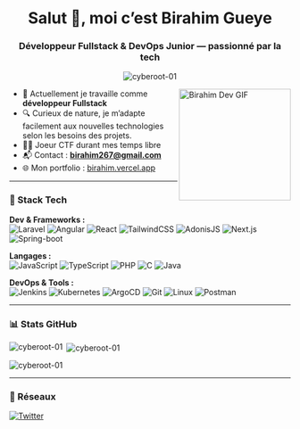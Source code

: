 <h1 align="center">Salut 👋, moi c’est Birahim Gueye</h1>
<h3 align="center">Développeur Fullstack & DevOps Junior — passionné par la tech</h3>

<p align="center">
  <img src="https://komarev.com/ghpvc/?username=cyberoot-01&label=Profile%20views&color=0e75b6&style=flat" alt="cyberoot-01" />
</p>

<img align="right" alt="Birahim Dev GIF" src="https://media.giphy.com/media/qgQUggAC3Pfv687qPC/giphy.gif" width="200" />


- 🔧 Actuellement je travaille comme **développeur Fullstack**  
- 🔍 Curieux de nature, je m’adapte facilement aux nouvelles technologies selon les besoins des projets. 
- 🤷‍♂️ Joeur CTF durant mes temps libre 
- 📬 Contact : **birahim267@gmail.com**  
- 🌐 Mon portfolio : [birahim.vercel.app](https://birahim.vercel.app/)



---

### 🧩 Stack Tech

**Dev & Frameworks :**  
![Laravel](https://img.shields.io/badge/Laravel-%23FF2D20?style=for-the-badge&logo=laravel&logoColor=white)
![Angular](https://img.shields.io/badge/Angular-%23DD0031?style=for-the-badge&logo=angular&logoColor=white)
![React](https://img.shields.io/badge/React-%2320232a?style=for-the-badge&logo=react&logoColor=%2361DAFB)
![TailwindCSS](https://img.shields.io/badge/TailwindCSS-%2338B2AC?style=for-the-badge&logo=tailwind-css&logoColor=white)
![AdonisJS](https://img.shields.io/badge/AdonisJS-%232F027A?style=for-the-badge&logo=adonisjs&logoColor=white)
![Next.js](https://img.shields.io/badge/Next.js-%23000000?style=for-the-badge&logo=nextdotjs&logoColor=white)
![Spring-boot](https://img.shields.io/badge/spring-boot)

**Langages :**  
![JavaScript](https://img.shields.io/badge/JavaScript-%23323330?style=for-the-badge&logo=javascript&logoColor=%23F7DF1E)
![TypeScript](https://img.shields.io/badge/TypeScript-%23007ACC?style=for-the-badge&logo=typescript&logoColor=white)
![PHP](https://img.shields.io/badge/PHP-%23777BB4?style=for-the-badge&logo=php&logoColor=white)
![C](https://img.shields.io/badge/C-%2300599C?style=for-the-badge&logo=c&logoColor=white)
![Java](Java-ED8B00?style=for-the-badge&logo=openjdk&logoColor=white)

**DevOps & Tools :**  
![Jenkins](https://img.shields.io/badge/Jenkins-%23D24939?style=for-the-badge&logo=jenkins&logoColor=white)
![Kubernetes](https://img.shields.io/badge/Kubernetes-%23326CE5?style=for-the-badge&logo=kubernetes&logoColor=white)
![ArgoCD](https://img.shields.io/badge/ArgoCD-%231E8BF7?style=for-the-badge&logo=argo&logoColor=white)
![Git](https://img.shields.io/badge/Git-%23F05032?style=for-the-badge&logo=git&logoColor=white)
![Linux](https://img.shields.io/badge/Linux-%23000?style=for-the-badge&logo=linux&logoColor=white)
![Postman](https://img.shields.io/badge/Postman-%23FF6C37?style=for-the-badge&logo=postman&logoColor=white)

---

### 📊 Stats GitHub

<p>
  <img align="left" src="https://github-readme-stats.vercel.app/api/top-langs?username=cyberoot-01&show_icons=true&locale=en&layout=compact" alt="cyberoot-01" />
</p>

<p>&nbsp;<img align="center" src="https://github-readme-stats.vercel.app/api?username=cyberoot-01&show_icons=true&locale=en" alt="cyberoot-01" /></p>

<p><img align="center" src="https://github-readme-streak-stats.herokuapp.com/?user=cyberoot-01&" alt="cyberoot-01" /></p>

---

### 🔗 Réseaux

<p align="left">
  <a href="https://x.com/it___guy" target="_blank">
    <img src="https://img.shields.io/badge/Twitter-%231DA1F2.svg?style=for-the-badge&logo=twitter&logoColor=white" alt="Twitter">
  </a>
</p>
